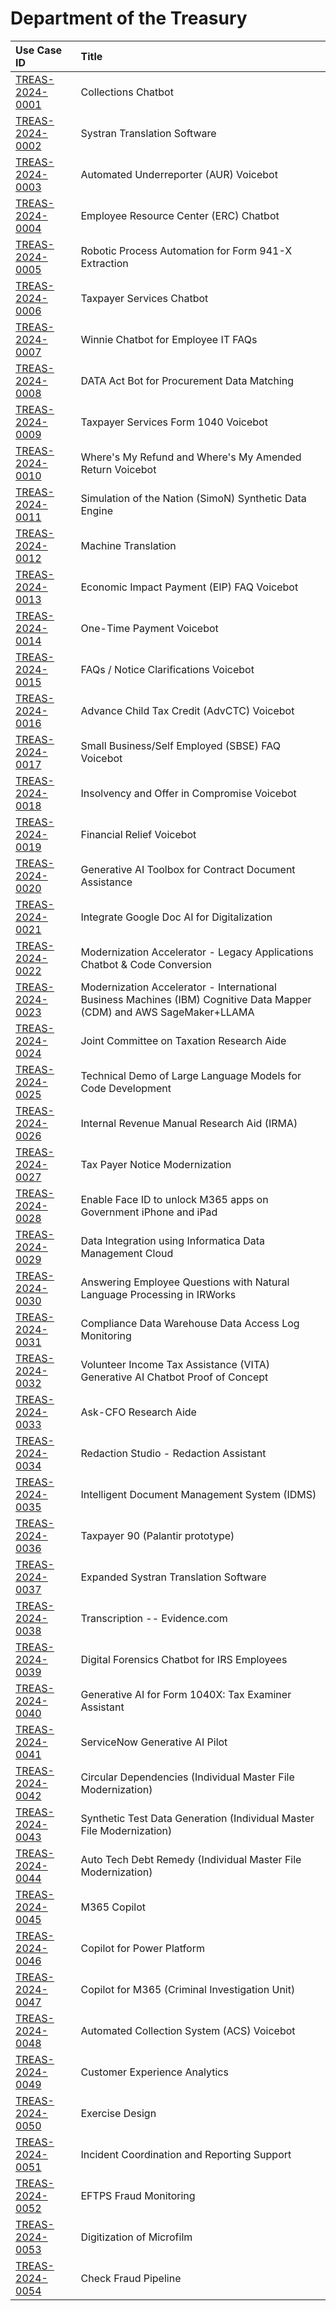 # Department of the Treasury
| Use Case ID | Title |
|:----------- |:----- |
| [TREAS-2024-0001](<../individual/TREAS-2024-0001.md>) | Collections Chatbot |
| [TREAS-2024-0002](<../individual/TREAS-2024-0002.md>) | Systran Translation Software |
| [TREAS-2024-0003](<../individual/TREAS-2024-0003.md>) | Automated Underreporter (AUR) Voicebot |
| [TREAS-2024-0004](<../individual/TREAS-2024-0004.md>) | Employee Resource Center (ERC) Chatbot |
| [TREAS-2024-0005](<../individual/TREAS-2024-0005.md>) | Robotic Process Automation for Form 941-X Extraction |
| [TREAS-2024-0006](<../individual/TREAS-2024-0006.md>) | Taxpayer Services Chatbot |
| [TREAS-2024-0007](<../individual/TREAS-2024-0007.md>) | Winnie Chatbot for Employee IT FAQs |
| [TREAS-2024-0008](<../individual/TREAS-2024-0008.md>) | DATA Act Bot for Procurement Data Matching |
| [TREAS-2024-0009](<../individual/TREAS-2024-0009.md>) | Taxpayer Services Form 1040 Voicebot |
| [TREAS-2024-0010](<../individual/TREAS-2024-0010.md>) | Where's My Refund and Where's My Amended Return Voicebot |
| [TREAS-2024-0011](<../individual/TREAS-2024-0011.md>) | Simulation of the Nation (SimoN) Synthetic Data Engine |
| [TREAS-2024-0012](<../individual/TREAS-2024-0012.md>) | Machine Translation |
| [TREAS-2024-0013](<../individual/TREAS-2024-0013.md>) | Economic Impact Payment (EIP) FAQ Voicebot |
| [TREAS-2024-0014](<../individual/TREAS-2024-0014.md>) | One-Time Payment Voicebot |
| [TREAS-2024-0015](<../individual/TREAS-2024-0015.md>) | FAQs / Notice Clarifications Voicebot |
| [TREAS-2024-0016](<../individual/TREAS-2024-0016.md>) | Advance Child Tax Credit (AdvCTC) Voicebot |
| [TREAS-2024-0017](<../individual/TREAS-2024-0017.md>) | Small Business/Self Employed (SBSE) FAQ Voicebot |
| [TREAS-2024-0018](<../individual/TREAS-2024-0018.md>) | Insolvency and Offer in Compromise Voicebot |
| [TREAS-2024-0019](<../individual/TREAS-2024-0019.md>) | Financial Relief Voicebot |
| [TREAS-2024-0020](<../individual/TREAS-2024-0020.md>) | Generative AI Toolbox for Contract Document Assistance |
| [TREAS-2024-0021](<../individual/TREAS-2024-0021.md>) | Integrate Google Doc AI for Digitalization |
| [TREAS-2024-0022](<../individual/TREAS-2024-0022.md>) | Modernization Accelerator - Legacy Applications Chatbot & Code Conversion |
| [TREAS-2024-0023](<../individual/TREAS-2024-0023.md>) | Modernization Accelerator - International Business Machines (IBM) Cognitive Data Mapper (CDM) and AWS SageMaker+LLAMA |
| [TREAS-2024-0024](<../individual/TREAS-2024-0024.md>) | Joint Committee on Taxation Research Aide |
| [TREAS-2024-0025](<../individual/TREAS-2024-0025.md>) | Technical Demo of Large Language Models for Code Development |
| [TREAS-2024-0026](<../individual/TREAS-2024-0026.md>) | Internal Revenue Manual Research Aid (IRMA) |
| [TREAS-2024-0027](<../individual/TREAS-2024-0027.md>) | Tax Payer Notice Modernization |
| [TREAS-2024-0028](<../individual/TREAS-2024-0028.md>) | Enable Face ID to unlock M365 apps on Government iPhone and iPad |
| [TREAS-2024-0029](<../individual/TREAS-2024-0029.md>) | Data Integration using Informatica Data Management Cloud |
| [TREAS-2024-0030](<../individual/TREAS-2024-0030.md>) | Answering Employee Questions with Natural Language Processing in IRWorks |
| [TREAS-2024-0031](<../individual/TREAS-2024-0031.md>) | Compliance Data Warehouse Data Access Log Monitoring |
| [TREAS-2024-0032](<../individual/TREAS-2024-0032.md>) | Volunteer Income Tax Assistance (VITA) Generative AI Chatbot Proof of Concept |
| [TREAS-2024-0033](<../individual/TREAS-2024-0033.md>) | Ask-CFO Research Aide |
| [TREAS-2024-0034](<../individual/TREAS-2024-0034.md>) | Redaction Studio - Redaction Assistant |
| [TREAS-2024-0035](<../individual/TREAS-2024-0035.md>) | Intelligent Document Management System (IDMS) |
| [TREAS-2024-0036](<../individual/TREAS-2024-0036.md>) | Taxpayer 90 (Palantir prototype) |
| [TREAS-2024-0037](<../individual/TREAS-2024-0037.md>) | Expanded Systran Translation Software |
| [TREAS-2024-0038](<../individual/TREAS-2024-0038.md>) | Transcription -- Evidence.com |
| [TREAS-2024-0039](<../individual/TREAS-2024-0039.md>) | Digital Forensics Chatbot for IRS Employees |
| [TREAS-2024-0040](<../individual/TREAS-2024-0040.md>) | Generative AI for Form 1040X: Tax Examiner Assistant |
| [TREAS-2024-0041](<../individual/TREAS-2024-0041.md>) | ServiceNow Generative AI Pilot |
| [TREAS-2024-0042](<../individual/TREAS-2024-0042.md>) | Circular Dependencies (Individual Master File Modernization) |
| [TREAS-2024-0043](<../individual/TREAS-2024-0043.md>) | Synthetic Test Data Generation (Individual Master File Modernization) |
| [TREAS-2024-0044](<../individual/TREAS-2024-0044.md>) | Auto Tech Debt Remedy (Individual Master File Modernization) |
| [TREAS-2024-0045](<../individual/TREAS-2024-0045.md>) | M365 Copilot |
| [TREAS-2024-0046](<../individual/TREAS-2024-0046.md>) | Copilot for Power Platform |
| [TREAS-2024-0047](<../individual/TREAS-2024-0047.md>) | Copilot for M365 (Criminal Investigation Unit) |
| [TREAS-2024-0048](<../individual/TREAS-2024-0048.md>) | Automated Collection System (ACS) Voicebot |
| [TREAS-2024-0049](<../individual/TREAS-2024-0049.md>) | Customer Experience Analytics |
| [TREAS-2024-0050](<../individual/TREAS-2024-0050.md>) | Exercise Design |
| [TREAS-2024-0051](<../individual/TREAS-2024-0051.md>) | Incident Coordination and Reporting Support |
| [TREAS-2024-0052](<../individual/TREAS-2024-0052.md>) | EFTPS Fraud Monitoring |
| [TREAS-2024-0053](<../individual/TREAS-2024-0053.md>) | Digitization of Microfilm |
| [TREAS-2024-0054](<../individual/TREAS-2024-0054.md>) | Check Fraud Pipeline |